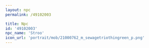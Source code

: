 ```yaml
---
layout: npc
permalink: /49102003

title: Npc
id: '49102003'
npc_name: 'Stroo'
icon_url: 'portrait/mob/21000762_m_sewagetriothingreen_p.png'
---
```

